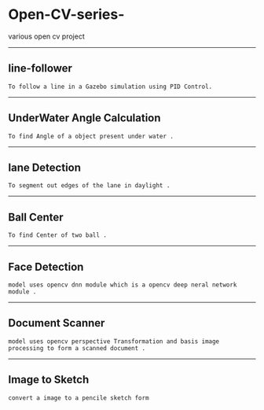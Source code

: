 # Open-CV-series-
various open cv project

-------------


 ## line-follower
    To follow a line in a Gazebo simulation using PID Control. 
------------
 ## UnderWater Angle Calculation
    To find Angle of a object present under water .
---------------- 
  ## lane Detection
    To segment out edges of the lane in daylight .
-------------------    
 ## Ball Center
    To find Center of two ball .
---------------------    
 ## Face Detection 
    model uses opencv dnn module which is a opencv deep neral network module .
---------------------    
 ## Document Scanner
    model uses opencv perspective Transformation and basis image processing to form a scanned document .
----------------------    
 ## Image to Sketch
    convert a image to a pencile sketch form
  
